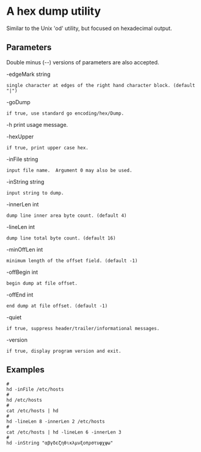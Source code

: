 # A hex dump utility #

Similar to the Unix 'od' utility, but focused on hexadecimal
output.

## Parameters ##

Double minus (--) versions of parameters are also accepted.

-edgeMark string

    single character at edges of the right hand character block. (default "|")

-goDump

    if true, use standard go encoding/hex/Dump.

-h	print usage message.

-hexUpper

    if true, print upper case hex.

-inFile string

    input file name.  Argument 0 may also be used.

-inString string

    input string to dump.

-innerLen int

    dump line inner area byte count. (default 4)

-lineLen int

    dump line total byte count. (default 16)

-minOffLen int

	minimum length of the offset field. (default -1)

-offBegin int

    begin dump at file offset.

-offEnd int

    end dump at file offset. (default -1)

-quiet

    if true, suppress header/trailer/informational messages.

-version

	if true, display program version and exit.

## Examples ##

```
#
hd -inFile /etc/hosts
#
hd /etc/hosts
#
cat /etc/hosts | hd
#
hd -lineLen 8 -innerLen 2 /etc/hosts
#
cat /etc/hosts | hd -lineLen 6 -innerLen 3
#
hd -inString "αβγδεζηθικλμνξοπρστυφχψω"
```
